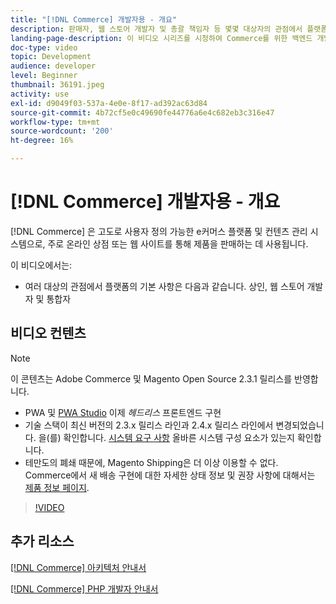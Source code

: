```yaml
---
title: "[!DNL Commerce] 개발자용 - 개요"
description: 판매자, 웹 스토어 개발자 및 총괄 책임자 등 몇몇 대상자의 관점에서 플랫폼 기본 사항에 대해 알아봅니다.
landing-page-description: 이 비디오 시리즈를 시청하여 Commerce를 위한 백엔드 개발 프로젝트에 대해 살펴보십시오.
doc-type: video
topic: Development
audience: developer
level: Beginner
thumbnail: 36191.jpeg
activity: use
exl-id: d9049f03-537a-4e0e-8f17-ad392ac63d84
source-git-commit: 4b72cf5e0c49690fe44776a6e4c682eb3c316e47
workflow-type: tm+mt
source-wordcount: '200'
ht-degree: 16%

---
```


# [!DNL Commerce] 개발자용 - 개요

[!DNL Commerce] 은 고도로 사용자 정의 가능한 e커머스 플랫폼 및 컨텐츠 관리 시스템으로, 주로 온라인 상점 또는 웹 사이트를 통해 제품을 판매하는 데 사용됩니다.

이 비디오에서는:

- 여러 대상의 관점에서 플랫폼의 기본 사항은 다음과 같습니다. 상인, 웹 스토어 개발자 및 통합자

## 비디오 컨텐츠

>[!NOTE]
>
>이 콘텐츠는 Adobe Commerce 및 Magento Open Source 2.3.1 릴리스를 반영합니다.
>
>- PWA 및 [PWA Studio](https://developer.adobe.com/commerce/pwa-studio/) 이제 _헤드리스_ 프론트엔드 구현
>- 기술 스택이 최신 버전의 2.3.x 릴리스 라인과 2.4.x 릴리스 라인에서 변경되었습니다. 을(를) 확인합니다. [시스템 요구 사항](https://devdocs.magento.com/guides/v2.4/install-gde/system-requirements.html) 올바른 시스템 구성 요소가 있는지 확인합니다.
>- 테만도의 폐쇄 때문에, Magento Shipping은 더 이상 이용할 수 없다. Commerce에서 새 배송 구현에 대한 자세한 상태 정보 및 권장 사항에 대해서는 [제품 정보 페이지](https://magento.com/shipping).



>[!VIDEO](https://video.tv.adobe.com/v/36191?quality=12&learn=on)

## 추가 리소스

[[!DNL Commerce] 아키텍처 안내서](https://devdocs.magento.com/guides/v2.4/architecture/bk-architecture.html)

[[!DNL Commerce] PHP 개발자 안내서](https://devdocs.magento.com/guides/v2.4/extension-dev-guide/bk-extension-dev-guide.html)
